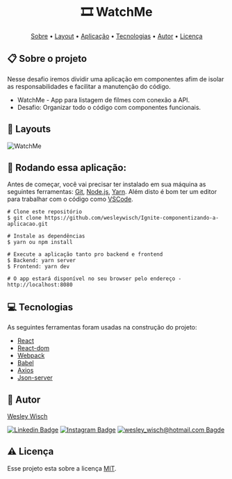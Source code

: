 <h1 align="center"> 🎞️ WatchMe</h1>

<p align="center">  <a href="#sobre">Sobre</a> • <a href="#layout">Layout</a> • <a href="#aplicacao">Aplicação</a> • <a href="#techs">Tecnologias</a> • <a href="#autor">Autor</a> • <a href="#licenca">Licença</a> </p>


  <h2 id="sobre"> 📋 Sobre o projeto</h2>
  
  Nesse desafio iremos dividir uma aplicação em componentes afim de isolar as responsabilidades e facilitar a manutenção do código.
  
- WatchMe - App para listagem de filmes com conexão a API.  
- Desafio: Organizar todo o código com componentes funcionais.


<h2 id="layout"> 🎨  Layouts</h2>

![WatchMe](https://user-images.githubusercontent.com/79159487/125627981-843f00c6-6adb-409d-a664-f5f6f31ee9cf.gif)



<h2 id="aplicacao"> 🎲  Rodando essa aplicação: </h2>

Antes de começar, você vai precisar ter instalado em sua máquina as seguintes ferramentas:  [Git](https://git-scm.com/),  [Node.js](https://nodejs.org/en/),  [Yarn](https://yarnpkg.com/). Além disto é bom ter um editor para trabalhar com o código como  [VSCode](https://code.visualstudio.com/).

```
# Clone este repositório
$ git clone https://github.com/wesleywisch/Ignite-componentizando-a-aplicacao.git

# Instale as dependências
$ yarn ou npm install

# Execute a aplicação tanto pro backend e frontend
$ Backend: yarn server
$ Frontend: yarn dev

# O app estará disponível no seu browser pelo endereço - http://localhost:8080
```

 <h2 id="techs"> 💻 Tecnologias</h2>
 As seguintes ferramentas foram usadas na construção do projeto:

- [React]()
- [React-dom]()
- [Webpack]()
- [Babel]()
- [Axios]()
- [Json-server]()

 <h2 id="autor"> 🦸 Autor</h2>

[Wesley Wisch](https://www.linkedin.com/in/wesley-wisch)

[![Linkedin Badge](https://img.shields.io/badge/-LinkedIn-blue?style=flat-square-border&logo=Linkedin&logoColor=white&link=https://www.linkedin.com/in/wesley-wisch/)](https://www.linkedin.com/in/wesley-wisch) [![Instagram Badge](https://img.shields.io/badge/-Instagram-CC0000?style=flat-square-border&logo=Instagram&logoColor=white&link=https://www.instagram.com/wesley_wisch/)](https://www.instagram.com/wesley_wisch/) [![wesley_wisch@hotmail.com Bagde](https://img.shields.io/badge/wesley_wisch-2e7eea?style=flat-square-border&logo=microsoft-outlook&logoColor=white)](mailto:wesley_wisch@hotmail.com)

<h2 id="licenca"> ⚠️  Licença</h2>

Esse projeto esta sobre a licença [MIT](https://github.com/wesleywisch/Ignite-componentizando-a-aplicacao/blob/main/LICENSE).
